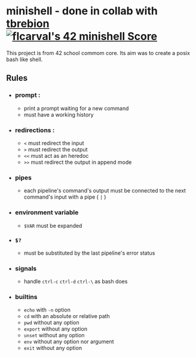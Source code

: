 # minishell - done in collab with [tbrebion](https://github.com/tbrebion) [![flcarval's 42 minishell Score](https://badge42.vercel.app/api/v2/cl1lmiew3000609l599o75f45/project/2595455)](https://github.com/JaeSeoKim/badge42)


This project is from 42 school commom core. Its aim was to create a posix bash like shell.

## Rules

- ### prompt :
  - print a prompt waiting for a new command
  - must have a working history
 
- ### redirections :
  - `<` must redirect the input
  - `>` must redirect the output
  - `<<` must act as an heredoc
  - `>>` must redirect the output in append mode
  
- ### pipes
  - each pipeline's command's output must be connected to the next command's input with a pipe ( `|` )
 
- ### environment variable
  - `$VAR` must be expanded
  
- ### `$?`
  - must be substituted by the last pipeline's error status
 
- ### signals
  - handle `ctrl-c` `ctrl-d` `ctrl-\` as bash does
 
- ### builtins
  - `echo` with `-n` option
  - `cd` with an absolute or relative path
  - `pwd` without any option
  - `export` without any option
  - `unset` without any option
  - `env` without any option nor argument
  - `exit` without any option

